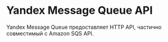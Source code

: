 # Yandex Message Queue API

Yandex Message Queue предоставляет HTTP API, частично совместимый с Amazon SQS API.

